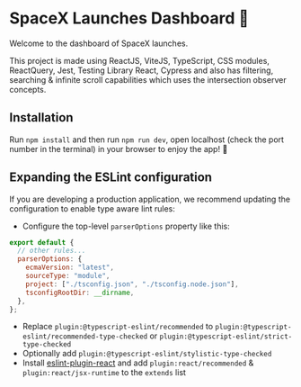 # SpaceX Launches Dashboard 🚀

Welcome to the dashboard of SpaceX launches.

This project is made using ReactJS, ViteJS, TypeScript, CSS modules, ReactQuery, Jest, Testing Library React, Cypress and also has filtering, searching & infinite scroll capabilities which uses the intersection observer concepts.

## Installation

Run `npm install` and then run `npm run dev`, open localhost (check the port number in the terminal) in your browser to enjoy the app! 🚀

## Expanding the ESLint configuration

If you are developing a production application, we recommend updating the configuration to enable type aware lint rules:

- Configure the top-level `parserOptions` property like this:

```js
export default {
  // other rules...
  parserOptions: {
    ecmaVersion: "latest",
    sourceType: "module",
    project: ["./tsconfig.json", "./tsconfig.node.json"],
    tsconfigRootDir: __dirname,
  },
};
```

- Replace `plugin:@typescript-eslint/recommended` to `plugin:@typescript-eslint/recommended-type-checked` or `plugin:@typescript-eslint/strict-type-checked`
- Optionally add `plugin:@typescript-eslint/stylistic-type-checked`
- Install [eslint-plugin-react](https://github.com/jsx-eslint/eslint-plugin-react) and add `plugin:react/recommended` & `plugin:react/jsx-runtime` to the `extends` list
